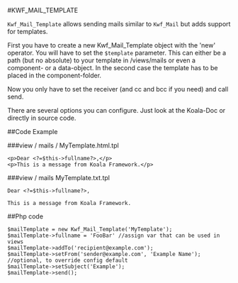 #KWF_MAIL_TEMPLATE

`Kwf_Mail_Template` allows sending mails similar to `Kwf_Mail` but adds support for templates.

First you have to create a new Kwf_Mail_Template object with the 'new' operator. You will have to set the `$template` parameter. This can either be a path (but no absolute) to your template in /views/mails or even a component- or a data-object. In the second case the template has to be placed in the component-folder.

Now you only have to set the receiver (and cc and bcc if you need) and call send.

There are several options you can configure. Just look at the Koala-Doc or directly in source code.

##Code Example

###view / mails / MyTemplate.html.tpl

    <p>Dear <?=$this->fullname?>,</p>
    <p>This is a message from Koala Framework.</p>
    
    
###view / mails MyTemplate.txt.tpl

    Dear <?=$this->fullname?>,
     
    This is a message from Koala Framework.
    
##Php code

    $mailTemplate = new Kwf_Mail_Template('MyTemplate');
    $mailTemplate->fullname = 'FooBar' //assign var that can be used in views
    $mailTemplate->addTo('recipient@example.com');
    $mailTemplate->setFrom('sender@example.com', 'Example Name'); //optional, to override config default
    $mailTemplate->setSubject('Example');
    $mailTemplate->send();